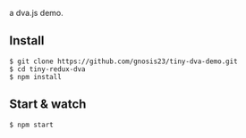 a dva.js demo.

## Install
```
$ git clone https://github.com/gnosis23/tiny-dva-demo.git
$ cd tiny-redux-dva
$ npm install
```

## Start & watch
```
$ npm start
```

